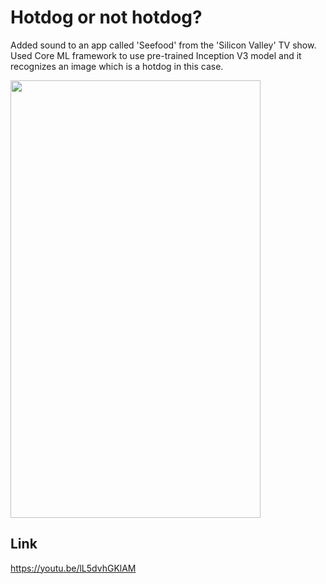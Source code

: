 # Hotdog or not hotdog?

Added sound to an app called 'Seefood' from the 'Silicon Valley' TV show.
Used Core ML framework to use pre-trained Inception V3 model and it recognizes an image which is a hotdog in this case.

 <img width="400" height="700" src="seefood_ex.gif">




## Link
https://youtu.be/lL5dvhGKlAM

